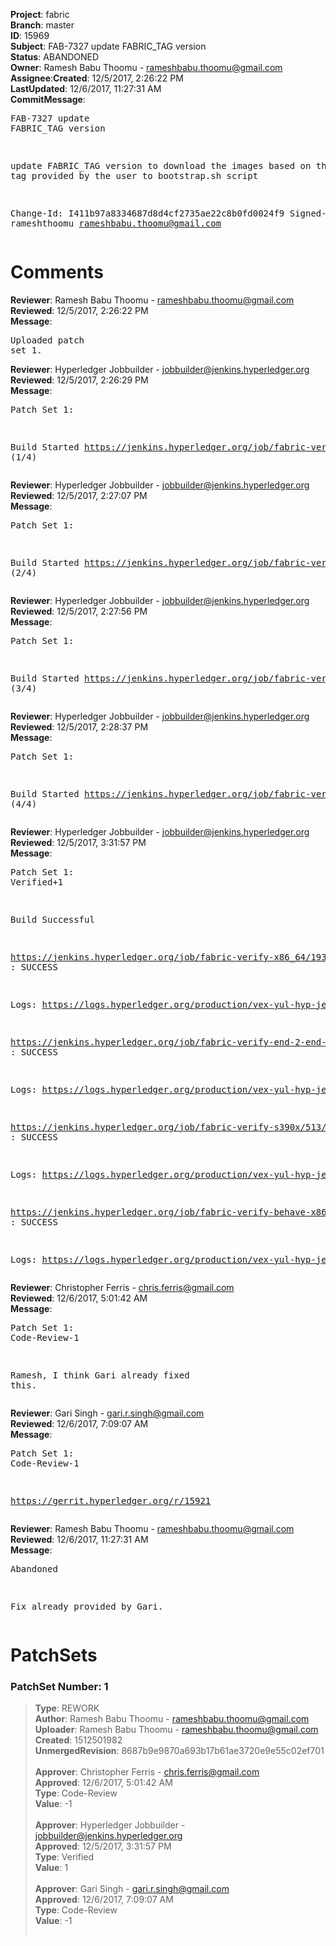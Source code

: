 <strong>Project</strong>: fabric</br><strong>Branch</strong>: master<br><strong>ID</strong>: 15969<br><strong>Subject</strong>: FAB-7327 update FABRIC_TAG version<br><strong>Status</strong>: ABANDONED<br><strong>Owner</strong>: Ramesh Babu Thoomu - rameshbabu.thoomu@gmail.com<br><strong>Assignee</strong>:<strong>Created</strong>: 12/5/2017, 2:26:22 PM<br><strong>LastUpdated</strong>: 12/6/2017, 11:27:31 AM<br><strong>CommitMessage</strong>:<br><pre>FAB-7327 update FABRIC_TAG version

update FABRIC_TAG version to download the images based on the
input tag provided by the user to bootstrap.sh script

Change-Id: I411b97a8334687d8d4cf2735ae22c8b0fd0024f9
Signed-off-by: rameshthoomu <rameshbabu.thoomu@gmail.com>
</pre><h1>Comments</h1><strong>Reviewer</strong>: Ramesh Babu Thoomu - rameshbabu.thoomu@gmail.com<br><strong>Reviewed</strong>: 12/5/2017, 2:26:22 PM<br><strong>Message</strong>: <pre>Uploaded patch set 1.</pre><strong>Reviewer</strong>: Hyperledger Jobbuilder - jobbuilder@jenkins.hyperledger.org<br><strong>Reviewed</strong>: 12/5/2017, 2:26:29 PM<br><strong>Message</strong>: <pre>Patch Set 1:

Build Started https://jenkins.hyperledger.org/job/fabric-verify-s390x/513/ (1/4)</pre><strong>Reviewer</strong>: Hyperledger Jobbuilder - jobbuilder@jenkins.hyperledger.org<br><strong>Reviewed</strong>: 12/5/2017, 2:27:07 PM<br><strong>Message</strong>: <pre>Patch Set 1:

Build Started https://jenkins.hyperledger.org/job/fabric-verify-x86_64/19369/ (2/4)</pre><strong>Reviewer</strong>: Hyperledger Jobbuilder - jobbuilder@jenkins.hyperledger.org<br><strong>Reviewed</strong>: 12/5/2017, 2:27:56 PM<br><strong>Message</strong>: <pre>Patch Set 1:

Build Started https://jenkins.hyperledger.org/job/fabric-verify-end-2-end-x86_64/11070/ (3/4)</pre><strong>Reviewer</strong>: Hyperledger Jobbuilder - jobbuilder@jenkins.hyperledger.org<br><strong>Reviewed</strong>: 12/5/2017, 2:28:37 PM<br><strong>Message</strong>: <pre>Patch Set 1:

Build Started https://jenkins.hyperledger.org/job/fabric-verify-behave-x86_64/13443/ (4/4)</pre><strong>Reviewer</strong>: Hyperledger Jobbuilder - jobbuilder@jenkins.hyperledger.org<br><strong>Reviewed</strong>: 12/5/2017, 3:31:57 PM<br><strong>Message</strong>: <pre>Patch Set 1: Verified+1

Build Successful 

https://jenkins.hyperledger.org/job/fabric-verify-x86_64/19369/ : SUCCESS

Logs: https://logs.hyperledger.org/production/vex-yul-hyp-jenkins-3/fabric-verify-x86_64/19369

https://jenkins.hyperledger.org/job/fabric-verify-end-2-end-x86_64/11070/ : SUCCESS

Logs: https://logs.hyperledger.org/production/vex-yul-hyp-jenkins-3/fabric-verify-end-2-end-x86_64/11070

https://jenkins.hyperledger.org/job/fabric-verify-s390x/513/ : SUCCESS

Logs: https://logs.hyperledger.org/production/vex-yul-hyp-jenkins-3/fabric-verify-s390x/513

https://jenkins.hyperledger.org/job/fabric-verify-behave-x86_64/13443/ : SUCCESS

Logs: https://logs.hyperledger.org/production/vex-yul-hyp-jenkins-3/fabric-verify-behave-x86_64/13443</pre><strong>Reviewer</strong>: Christopher Ferris - chris.ferris@gmail.com<br><strong>Reviewed</strong>: 12/6/2017, 5:01:42 AM<br><strong>Message</strong>: <pre>Patch Set 1: Code-Review-1

Ramesh, I think Gari already fixed this.</pre><strong>Reviewer</strong>: Gari Singh - gari.r.singh@gmail.com<br><strong>Reviewed</strong>: 12/6/2017, 7:09:07 AM<br><strong>Message</strong>: <pre>Patch Set 1: Code-Review-1

https://gerrit.hyperledger.org/r/15921</pre><strong>Reviewer</strong>: Ramesh Babu Thoomu - rameshbabu.thoomu@gmail.com<br><strong>Reviewed</strong>: 12/6/2017, 11:27:31 AM<br><strong>Message</strong>: <pre>Abandoned

Fix already provided by Gari.</pre><h1>PatchSets</h1><h3>PatchSet Number: 1</h3><blockquote><strong>Type</strong>: REWORK<br><strong>Author</strong>: Ramesh Babu Thoomu - rameshbabu.thoomu@gmail.com<br><strong>Uploader</strong>: Ramesh Babu Thoomu - rameshbabu.thoomu@gmail.com<br><strong>Created</strong>: 1512501982<br><strong>UnmergedRevision</strong>: 8687b9e9870a693b17b61ae3720e9e55c02ef701<br><br><strong>Approver</strong>: Christopher Ferris - chris.ferris@gmail.com<br><strong>Approved</strong>: 12/6/2017, 5:01:42 AM<br><strong>Type</strong>: Code-Review<br><strong>Value</strong>: -1<br><br><strong>Approver</strong>: Hyperledger Jobbuilder - jobbuilder@jenkins.hyperledger.org<br><strong>Approved</strong>: 12/5/2017, 3:31:57 PM<br><strong>Type</strong>: Verified<br><strong>Value</strong>: 1<br><br><strong>Approver</strong>: Gari Singh - gari.r.singh@gmail.com<br><strong>Approved</strong>: 12/6/2017, 7:09:07 AM<br><strong>Type</strong>: Code-Review<br><strong>Value</strong>: -1<br><br></blockquote>